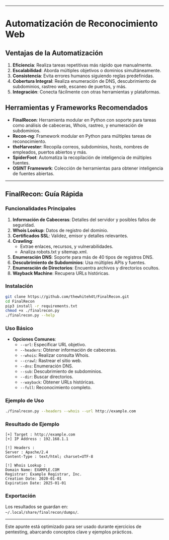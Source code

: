 
---

# Automatización de Reconocimiento Web

## Ventajas de la Automatización

1. **Eficiencia**: Realiza tareas repetitivas más rápido que manualmente.
2. **Escalabilidad**: Aborda múltiples objetivos o dominios simultáneamente.
3. **Consistencia**: Evita errores humanos siguiendo reglas predefinidas.
4. **Cobertura Integral**: Realiza enumeración de DNS, descubrimiento de subdominios, rastreo web, escaneo de puertos, y más.
5. **Integración**: Conecta fácilmente con otras herramientas y plataformas.

## Herramientas y Frameworks Recomendados

- **FinalRecon**: Herramienta modular en Python con soporte para tareas como análisis de cabeceras, Whois, rastreo, y enumeración de subdominios.
- **Recon-ng**: Framework modular en Python para múltiples tareas de reconocimiento.
- **theHarvester**: Recopila correos, subdominios, hosts, nombres de empleados, puertos abiertos y más.
- **SpiderFoot**: Automatiza la recopilación de inteligencia de múltiples fuentes.
- **OSINT Framework**: Colección de herramientas para obtener inteligencia de fuentes abiertas.

---

## FinalRecon: Guía Rápida

### Funcionalidades Principales

1. **Información de Cabeceras**: Detalles del servidor y posibles fallos de seguridad.
2. **Whois Lookup**: Datos de registro del dominio.
3. **Certificados SSL**: Validez, emisor y detalles relevantes.
4. **Crawling**:
    - Extrae enlaces, recursos, y vulnerabilidades.
    - Analiza robots.txt y sitemap.xml.
5. **Enumeración DNS**: Soporte para más de 40 tipos de registros DNS.
6. **Descubrimiento de Subdominios**: Usa múltiples APIs y fuentes.
7. **Enumeración de Directorios**: Encuentra archivos y directorios ocultos.
8. **Wayback Machine**: Recupera URLs históricas.

### Instalación

```bash
git clone https://github.com/thewhiteh4t/FinalRecon.git
cd FinalRecon
pip3 install -r requirements.txt
chmod +x ./finalrecon.py
./finalrecon.py --help
```

### Uso Básico

- **Opciones Comunes**:
    - `--url`: Especificar URL objetivo.
    - `--headers`: Obtener información de cabeceras.
    - `--whois`: Realizar consulta Whois.
    - `--crawl`: Rastrear el sitio web.
    - `--dns`: Enumeración DNS.
    - `--sub`: Descubrimiento de subdominios.
    - `--dir`: Buscar directorios.
    - `--wayback`: Obtener URLs históricas.
    - `--full`: Reconocimiento completo.

### Ejemplo de Uso

```bash
./finalrecon.py --headers --whois --url http://example.com
```

### Resultado de Ejemplo

```plaintext
[+] Target : http://example.com
[+] IP Address : 192.168.1.1

[!] Headers :
Server : Apache/2.4
Content-Type : text/html; charset=UTF-8

[!] Whois Lookup :
Domain Name: EXAMPLE.COM
Registrar: Example Registrar, Inc.
Creation Date: 2020-01-01
Expiration Date: 2025-01-01
```

### Exportación

Los resultados se guardan en:  
`~/.local/share/finalrecon/dumps/`.

---

Este apunte está optimizado para ser usado durante ejercicios de pentesting, abarcando conceptos clave y ejemplos prácticos.